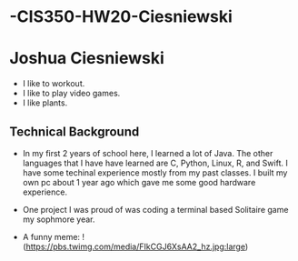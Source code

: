 # -CIS350-HW20-Ciesniewski
# Joshua Ciesniewski
* I like to workout.
* I like to play video games.
* I like plants.

## Technical Background
* In my first 2 years of school here, I learned a lot of Java. The other languages that I have have learned are C, Python, Linux, R, and Swift. I have some techinal experience mostly from my past classes. I built my own pc about 1 year ago which gave me some good hardware experience.
* One project I was proud of was coding a terminal based Solitaire game my sophmore year.

* A funny meme: 
!(https://pbs.twimg.com/media/FIkCGJ6XsAA2_hz.jpg:large)
